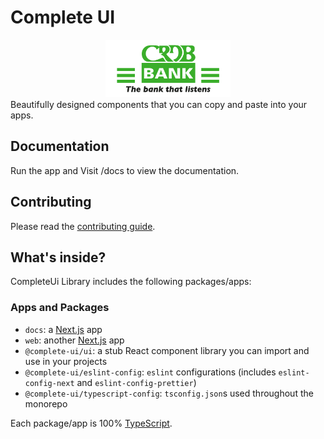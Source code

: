 # Complete UI

<center>
<img src="apps/docs/public/logo.webp" width="200"/>
</center>
Beautifully designed components that you can copy and paste into your apps.

## Documentation

Run the app and Visit /docs to view the documentation.

## Contributing

Please read the [contributing guide](/CONTRIBUTING.md).

## What's inside?

CompleteUi Library includes the following packages/apps:

### Apps and Packages

- `docs`: a [Next.js](https://nextjs.org/) app
- `web`: another [Next.js](https://nextjs.org/) app
- `@complete-ui/ui`: a stub React component library you can import and use in your projects
- `@complete-ui/eslint-config`: `eslint` configurations (includes `eslint-config-next` and `eslint-config-prettier`)
- `@complete-ui/typescript-config`: `tsconfig.json`s used throughout the monorepo

Each package/app is 100% [TypeScript](https://www.typescriptlang.org/).



